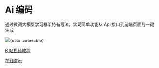 # Ai 编码

通过微调大模型学习框架特有写法，实现简单功能从 Api 接口到前端页面的一键生成

![](/show/code.png){data-zoomable}

[B 站视频教程](https://www.bilibili.com/video/BV1Hm421g7Br/?)

[在线演示](https://show.cool-admin.com/helper/ai-code)
